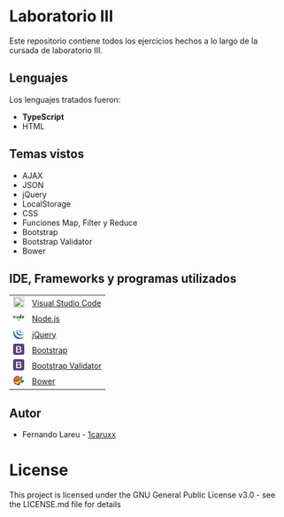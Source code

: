 # Laboratorio III

Este repositorio contiene todos los ejercicios hechos a lo largo de la cursada de laboratorio III.

## Lenguajes

Los lenguajes tratados fueron:

* <strong>TypeScript</strong>
* HTML

## Temas vistos

* AJAX
* JSON
* jQuery
* LocalStorage
* CSS
* Funciones Map, Filter y Reduce
* Bootstrap
* Bootstrap Validator
* Bower

## IDE, Frameworks y programas utilizados

<table>
    <tbody>
        <tr>
            <td><img src="./Z._img/vs.ico" width="20px" height="20px"/></td>
            <td><a href="https://code.visualstudio.com/">Visual Studio Code</a></td>
        <tr>
        <tr>
            <td><img src="./Z._img/node.js.png" width="20px" height="20px"/></td>
            <td><a href="https://nodejs.org/es/">Node.js</a></td>
        <tr>
        <tr>
            <td><img src="./Z._img/jquery.png" width="20px" height="20px"/></td>
            <td><a href="https://jquery.com/">jQuery</a></td>
        <tr>
        <tr>
            <td><img src="./Z._img/bootstrap.png" width="20px" height="20px"/></td>
            <td><a href="http://getbootstrap.com/">Bootstrap</a></td>
        <tr>
        <tr>
            <td><img src="./Z._img/bootstrap.png" width="20px" height="20px"/></td>
            <td><a href="http://1000hz.github.io/bootstrap-validator/">Bootstrap Validator</a></td>
        <tr>
        <tr>
            <td><img src="./Z._img/bower.png" width="20px" height="20px"/></td>
            <td><a href="https://bower.io/">Bower</a></td>
        <tr>
    </tbody>
</table>

## Autor

* Fernando Lareu - [1caruxx](https://github.com/1caruxx)

# License

This project is licensed under the GNU General Public License v3.0 - see the LICENSE.md file for details